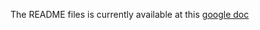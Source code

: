 The README files is currently available at this [google doc](https://docs.google.com/document/d/1FC5eSwXY17-0wn_VarjA8ybGCcHudruIDXvpw6VOATc/edit?usp=sharing)
